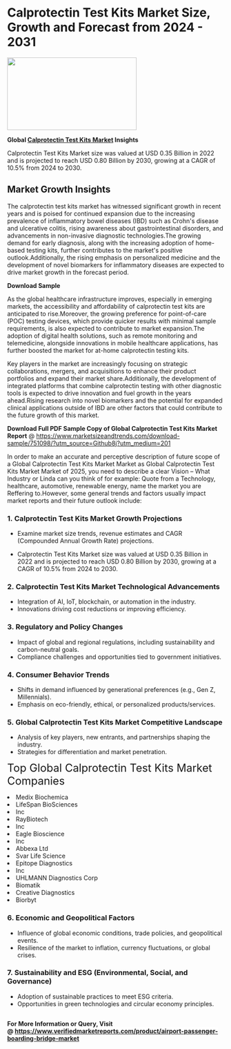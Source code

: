 <H1>Calprotectin Test Kits Market Size, Growth and Forecast from 2024 - 2031</H1><img class="aligncenter size-medium wp-image-584254" src="https://thirdeyenews.in/wp-content/uploads/2024/09/Global-Market-Research-300x168.jpeg" alt="" width="300" height="168" /><p><strong>Global&nbsp;<a href="https://www.marketsizeandtrends.com/download-sample/751098/?utm_source=Github8j?utm_medium=201">Calprotectin Test Kits Market</a> Insights</strong></p><p>Calprotectin Test Kits Market size was valued at USD 0.35 Billion in 2022 and is projected to reach USD 0.80 Billion by 2030, growing at a CAGR of 10.5% from 2024 to 2030.</p><p><h2>Market Growth Insights</h2> <p>The calprotectin test kits market has witnessed significant growth in recent years and is poised for continued expansion due to the increasing prevalence of inflammatory bowel diseases (IBD) such as Crohn's disease and ulcerative colitis, rising awareness about gastrointestinal disorders, and advancements in non-invasive diagnostic technologies.The growing demand for early diagnosis, along with the increasing adoption of home-based testing kits, further contributes to the market's positive outlook.Additionally, the rising emphasis on personalized medicine and the development of novel biomarkers for inflammatory diseases are expected to drive market growth in the forecast period.</p> <p><strong>Download Sample</strong></p> <p>As the global healthcare infrastructure improves, especially in emerging markets, the accessibility and affordability of calprotectin test kits are anticipated to rise.Moreover, the growing preference for point-of-care (POC) testing devices, which provide quicker results with minimal sample requirements, is also expected to contribute to market expansion.The adoption of digital health solutions, such as remote monitoring and telemedicine, alongside innovations in mobile healthcare applications, has further boosted the market for at-home calprotectin testing kits.</p> <p>Key players in the market are increasingly focusing on strategic collaborations, mergers, and acquisitions to enhance their product portfolios and expand their market share.Additionally, the development of integrated platforms that combine calprotectin testing with other diagnostic tools is expected to drive innovation and fuel growth in the years ahead.Rising research into novel biomarkers and the potential for expanded clinical applications outside of IBD are other factors that could contribute to the future growth of this market.</p> <p><span class=""><strong>Download Full PDF Sample Copy of Global Calprotectin Test Kits Market Report</strong> @ <a href="https://www.marketsizeandtrends.com/download-sample/751098/?utm_source=Github8j?utm_medium=201" target="_blank">https://www.marketsizeandtrends.com/download-sample/751098/?utm_source=Github8j?utm_medium=201</a></span></p><p>In order to make an accurate and perceptive description of future scope of a Global&nbsp;Calprotectin Test Kits Market Market as Global&nbsp;Calprotectin Test Kits Market Market of 2025, you need to describe a clear Vision &ndash; What Industry or Linda can you think of for example: Quote from a Technology, healthcare, automotive, renewable energy, name the market you are Reffering to.However, some general trends and factors usually impact market reports and their future outlook include:</p><h3>1.&nbsp;<strong>Calprotectin Test Kits Market Growth Projections</strong></h3><ul><li>Examine market size trends, revenue estimates and CAGR (Compounded Annual Growth Rate) projections.</li><li><p>Calprotectin Test Kits Market size was valued at USD 0.35 Billion in 2022 and is projected to reach USD 0.80 Billion by 2030, growing at a CAGR of 10.5% from 2024 to 2030.</p></li></ul><h3>2.&nbsp;<strong>Calprotectin Test Kits Market Technological Advancements</strong></h3><ul><li>Integration of AI, IoT, blockchain, or automation in the industry.</li><li>Innovations driving cost reductions or improving efficiency.</li></ul><h3>3.&nbsp;<strong>Regulatory and Policy Changes</strong></h3><ul><li>Impact of global and regional regulations, including sustainability and carbon-neutral goals.</li><li>Compliance challenges and opportunities tied to government initiatives.</li></ul><h3>4.&nbsp;<strong>Consumer Behavior Trends</strong></h3><ul><li>Shifts in demand influenced by generational preferences (e.g., Gen Z, Millennials).</li><li>Emphasis on eco-friendly, ethical, or personalized products/services.</li></ul><h3>5.&nbsp;<strong>Global Calprotectin Test Kits Market Competitive Landscape</strong></h3><ul><li>Analysis of key players, new entrants, and partnerships shaping the industry.</li><li>Strategies for differentiation and market penetration.</li></ul><p data-pm-slice="1 1 []"><span style="color: inherit; font-family: inherit; font-size: 25px;">Top Global Calprotectin Test Kits Market Companies</span></p><div class="" data-test-id=""><p><li>Medix Biochemica</li><li> LifeSpan BioSciences</li><li> Inc</li><li> RayBiotech</li><li> Inc</li><li> Eagle Bioscience</li><li> Inc</li><li> Abbexa Ltd</li><li> Svar Life Science</li><li> Epitope Diagnostics</li><li> Inc</li><li> UHLMANN Diagnostics Corp</li><li> Biomatik</li><li> Creative Diagnostics</li><li> Biorbyt</li></p></div><h3>6.&nbsp;<strong>Economic and Geopolitical Factors</strong></h3><ul><li>Influence of global economic conditions, trade policies, and geopolitical events.</li><li>Resilience of the market to inflation, currency fluctuations, or global crises.</li></ul><h3>7.&nbsp;<strong>Sustainability and ESG (Environmental, Social, and Governance)</strong></h3><ul><li>Adoption of sustainable practices to meet ESG criteria.</li><li>Opportunities in green technologies and circular economy principles.</li></ul><h2><strong style="font-size: 14px;">For More Information or Query, Visit @&nbsp;</strong><a style="background-color: #ffffff; font-size: 14px;" href="https://www.marketsizeandtrends.com/report/calprotectin-test-kits-market/" target="_blank">https://www.verifiedmarketreports.com/product/airport-passenger-boarding-bridge-market</a></h2>